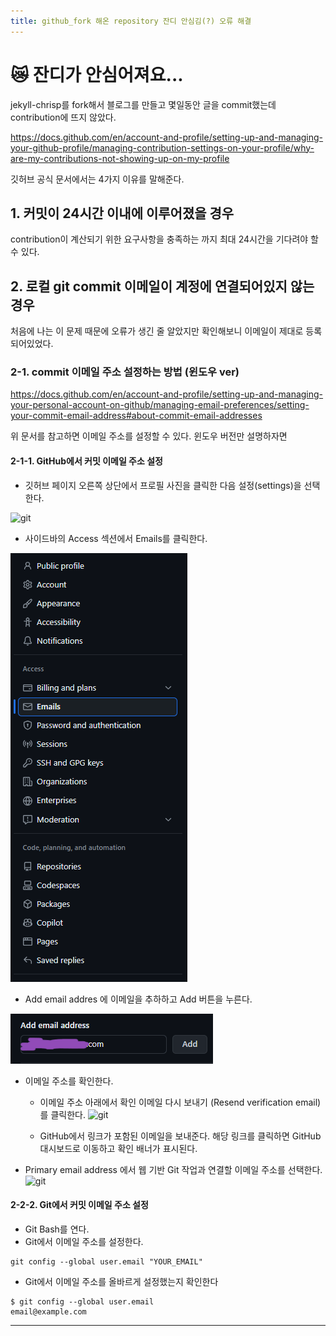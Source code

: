 ```yaml
---
title: github_fork 해온 repository 잔디 안심김(?) 오류 해결
---
```

# 😿 잔디가 안심어져요...
jekyll-chrisp를 fork해서 블로그를 만들고 몇일동안 글을 commit했는데 contribution에 뜨지 않았다.

https://docs.github.com/en/account-and-profile/setting-up-and-managing-your-github-profile/managing-contribution-settings-on-your-profile/why-are-my-contributions-not-showing-up-on-my-profile

깃허브 공식 문서에서는 4가지 이유를 말해준다.

## 1. 커밋이 24시간 이내에 이루어졌을 경우
contribution이 계산되기 위한 요구사항을 충족하는 까지 최대 24시간을 기다려야 할 수 있다.

## 2. 로컬 git commit 이메일이 계정에 연결되어있지 않는 경우
처음에 나는 이 문제 때문에 오류가 생긴 줄 알았지만 확인해보니 이메일이 제대로 등록되어있었다. 


### 2-1. commit 이메일 주소 설정하는 방법 (윈도우 ver)

https://docs.github.com/en/account-and-profile/setting-up-and-managing-your-personal-account-on-github/managing-email-preferences/setting-your-commit-email-address#about-commit-email-addresses

위 문서를 참고하면 이메일 주소를 설정할 수 있다.
윈도우 버전만 설명하자면

#### 2-1-1. GitHub에서 커밋 이메일 주소 설정
* 깃허브 페이지 오른쪽 상단에서 프로필 사진을 클릭한 다음 설정(settings)을 선택한다.

![git](https://docs.github.com/assets/cb-45016/mw-1440/images/help/settings/userbar-account-settings-global-nav-update.webp)

* 사이드바의 Access 섹션에서 Emails를 클릭한다.
  
![git](/assets/img/favicons/git1.png)

* Add email addres 에 이메일을 추하하고 Add 버튼을 누른다.
  
![git2](/assets/img/favicons/git2.png)

* 이메일 주소를 확인한다.
  * 이메일 주소 아래에서 확인 이메일 다시 보내기
  (Resend verification email)를 클릭한다.
  ![git](https://docs.github.com/assets/cb-35730/mw-1440/images/help/settings/email-verify-button.webp)

  * GitHub에서 링크가 포함된 이메일을 보내준다. 해당 링크를 클릭하면 GitHub 대시보드로 이동하고 확인 배너가 표시된다.

* Primary email address 에서 웹 기반  Git 작업과 연결할 이메일 주소를 선택한다.
![git](https://docs.github.com/assets/cb-119951/mw-1440/images/help/settings/email-primary.webp)


#### 2-2-2. Git에서 커밋 이메일 주소 설정
* Git Bash를 연다.
* Git에서 이메일 주소를 설정한다.
```
git config --global user.email "YOUR_EMAIL"
```

* Git에서 이메일 주소를 올바르게 설정했는지 확인한다
```
$ git config --global user.email
email@example.com
```

---